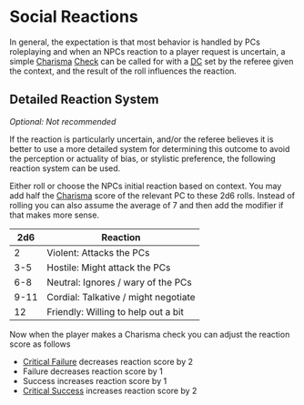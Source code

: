 ---
---

# Social Reactions

In general, the expectation is that most behavior is handled by PCs roleplaying and when an NPCs reaction to a player request is uncertain, a simple [Charisma](../Player%20Characters/Chosen%20Statistics/Charisma.md) [Check](../Game%20Procedures/Check.md) can be called for with a [DC](../Game%20Procedures/DC.md) set by the referee given the context, and the result of the roll influences the reaction.

## Detailed Reaction System

*Optional: Not recommended*

If the reaction is particularly uncertain, and/or the referee believes it is better to use a more detailed system for determining this outcome to avoid the perception or actuality of bias, or stylistic preference, the following reaction system can be used.

Either roll or choose the NPCs initial reaction based on context. You may add half the [Charisma](../Player%20Characters/Chosen%20Statistics/Charisma.md) score of the relevant PC to these 2d6 rolls. Instead of rolling you can also assume the average of 7 and then add the modifier if that makes more sense.

|2d6|Reaction|
|---|--------|
|2|Violent: Attacks the PCs|
|3-5|Hostile: Might attack the PCs|
|6-8|Neutral: Ignores / wary of the PCs|
|9-11|Cordial: Talkative / might negotiate|
|12|Friendly: Willing to help out a bit|

Now when the player makes a Charisma check you can adjust the reaction score as follows

* [Critical Failure](../Game%20Procedures/Dice%20Rolls/Critical%20Failure.md) decreases reaction score by 2
* Failure decreases reaction score by 1
* Success increases reaction score by 1
* [Critical Success](../Game%20Procedures/Dice%20Rolls/Critical%20Success.md) increases reaction score by 2
